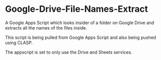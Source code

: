 # Google-Drive-File-Names-Extract

A Google Apps Script which looks insider of a folder on Google Drive and extracts all the names of the files inside.

This script is being pulled from Google Apps Script and also being pushed using CLASP.

The appscript is set to only use the Drive and Sheets services.
